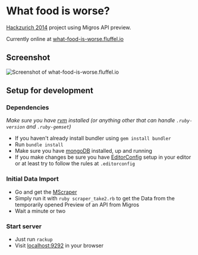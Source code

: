 # What food is worse?

[Hackzurich 2014](http://hackzurich.com) project using Migros API preview.

Currently online at [what-food-is-worse.fluffel.io](http://what-food-is-worse.fluffel.io)


## Screenshot

![Screenshot of what-food-is-worse.fluffel.io](http://cl.ly/image/1P2z0d0d2e0B/Screen%20Shot%202014-10-12%20at%2005.44.43.png "Screenshot of what-food-is-worse.fluffel.io")


## Setup for development

### Dependencies

_Make sure you have [rvm](https://rvm.io) installed
(or anything other that can handle `.ruby-version` and `.ruby-gemset`)_

* If you haven't already install bundler using `gem install bundler`
* Run `bundle install`
* Make sure you have [mongoDB](http://www.mongodb.org) installed, up and running
* If you make changes be sure you have [EditorConfig](http://editorconfig.org) setup in your editor
or at least try to follow the rules at `.editorconfig`


### Initial Data Import

* Go and get the [MScraper](https://github.com/fliiiix/MScraper)
* Simply run it with `ruby scraper_take2.rb` to get the Data from the temporarily opened Preview of
an API from Migros
* Wait a minute or two


### Start server

* Just run `rackup`
* Visit [localhost:9292](http://localhost:9292) in your browser

